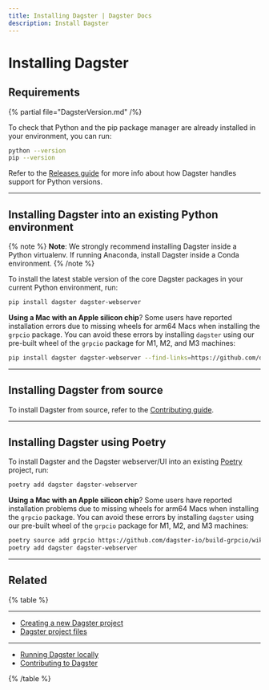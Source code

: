 ```yaml
---
title: Installing Dagster | Dagster Docs
description: Install Dagster
---
```


# Installing Dagster

## Requirements

{% partial file="DagsterVersion.md" /%}

To check that Python and the pip package manager are already installed in your environment, you can run:

```bash
python --version
pip --version
```

Refer to the [Releases guide](/about/releases#python-version-support) for more info about how Dagster handles support for Python versions.

---

## Installing Dagster into an existing Python environment

{% note %}
**Note**: We strongly recommend installing Dagster inside a
Python virtualenv. If running Anaconda, install Dagster inside a Conda
environment.
{% /note %}

To install the latest stable version of the core Dagster packages in your current Python environment, run:

```bash
pip install dagster dagster-webserver
```

**Using a Mac with an Apple silicon chip**? Some users have reported installation errors due to missing wheels for arm64 Macs when installing the `grpcio` package. You can avoid these errors by installing `dagster` using our pre-built wheel of the `grpcio` package for M1, M2, and M3 machines:

```bash
pip install dagster dagster-webserver --find-links=https://github.com/dagster-io/build-grpcio/wiki/Wheels
```

---

## Installing Dagster from source

To install Dagster from source, refer to the [Contributing guide](/community/contributing).

---

## Installing Dagster using Poetry

To install Dagster and the Dagster webserver/UI into an existing [Poetry](https://python-poetry.org) project, run:

```bash
poetry add dagster dagster-webserver
```

**Using a Mac with an Apple silicon chip**? Some users have reported installation problems due to missing wheels for arm64 Macs when installing the `grpcio` package. You can avoid these errors by installing `dagster` using our pre-built wheel of the `grpcio` package for M1, M2, and M3 machines:

```bash
poetry source add grpcio https://github.com/dagster-io/build-grpcio/wiki/Wheels
poetry add dagster dagster-webserver
```

---

## Related

{% table %}

---

- [Creating a new Dagster project](/getting-started/create-new-project)
- [Dagster project files](/guides/understanding-dagster-project-files)

---

- [Running Dagster locally](/guides/running-dagster-locally)
- [Contributing to Dagster](/community/contributing)

{% /table %}
